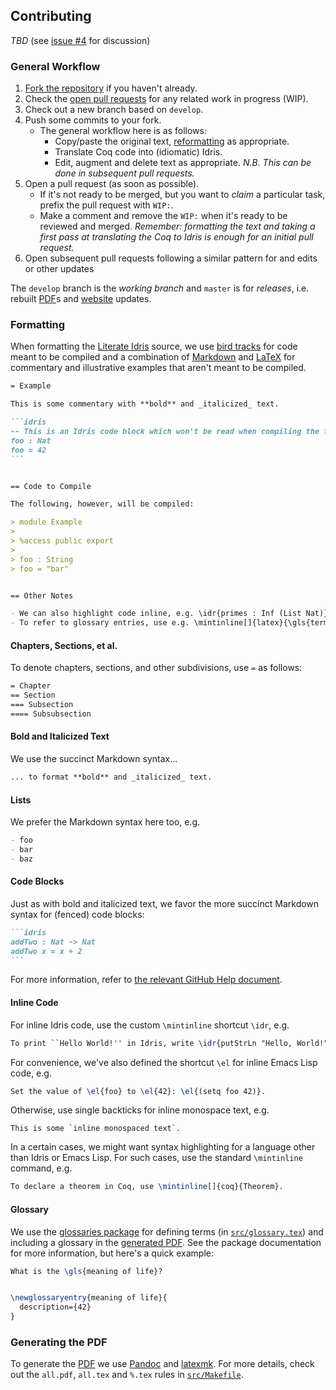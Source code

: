 ## Contributing

_TBD_ (see [issue #4] for discussion)

### General Workflow

1. [Fork the repository](https://github.com/idris-hackers/software-foundations/fork) if you haven't already.
1. Check the [open pull requests](https://github.com/idris-hackers/software-foundations/pulls) for any related work in progress (WIP).
1. Check out a new branch based on `develop`.
1. Push some commits to your fork.
   - The general workflow here is as follows:
     - Copy/paste the original text, [reformatting](#formatting) as
       appropriate.
     - Translate Coq code into (idiomatic) Idris.
     - Edit, augment and delete text as appropriate.
       _N.B. This can be done in subsequent pull requests._
1. Open a pull request (as soon as possible).
   - If it's not ready to be merged, but you want to _claim_ a particular task,
     prefix the pull request with `WIP:`.
   - Make a comment and remove the `WIP:` when it's ready to be reviewed and
     merged. _Remember: formatting the text and taking a first pass at
     translating the Coq to Idris is enough for an initial pull request._
1. Open subsequent pull requests following a similar pattern for and edits or
   other updates

The `develop` branch is the _working branch_ and `master` is for _releases_,
i.e. rebuilt [PDF]s and [website](https://idris-hackers.github.io/software-foundations) updates.


### Formatting

When formatting the [Literate Idris] source, we use [bird tracks] for code meant
to be compiled and a combination of [Markdown] and [LaTeX] for commentary and
illustrative examples that aren't meant to be compiled.

````markdown
= Example

This is some commentary with **bold** and _italicized_ text.

```idris
-- This is an Idris code block which won't be read when compiling the file.
foo : Nat
foo = 42
```


== Code to Compile

The following, however, will be compiled:

> module Example
>
> %access public export
>
> foo : String
> foo = "bar"


== Other Notes

- We can also highlight code inline, e.g. \idr{primes : Inf (List Nat)}.
- To refer to glossary entries, use e.g. \mintinline[]{latex}{\gls{term}}.
````

#### Chapters, Sections, et al.

To denote chapters, sections, and other subdivisions, use `=` as follows:

```markdown
= Chapter
== Section
=== Subsection
==== Subsubsection
```

#### Bold and Italicized Text

We use the succinct Markdown syntax...

```markdown
... to format **bold** and _italicized_ text.
```

#### Lists

We prefer the Markdown syntax here too, e.g.

```markdown
- foo
- bar
- baz
```

#### Code Blocks

Just as with bold and italicized text, we favor the more succinct Markdown
syntax for (fenced) code blocks:

````markdown
```idris
addTwo : Nat -> Nat
addTwo x = x + 2
```
````

For more information, refer to [the relevant GitHub Help document][gfm code blocks].

#### Inline Code

For inline Idris code, use the custom `\mintinline` shortcut `\idr`, e.g.

```tex
To print ``Hello World!'' in Idris, write \idr{putStrLn "Hello, World!"}.
```

For convenience, we've also defined the shortcut `\el` for inline Emacs Lisp
code, e.g.

```latex
Set the value of \el{foo} to \el{42}: \el{(setq foo 42)}.
```

Otherwise, use single backticks for inline monospace text, e.g.

```
This is some `inline monospaced text`.
```

In a certain cases, we might want syntax highlighting for a language other than
Idris or Emacs Lisp. For such cases, use the standard `\mintinline` command,
e.g.

```tex
To declare a theorem in Coq, use \mintinline[]{coq}{Theorem}.
```

#### Glossary

We use the [glossaries package] for defining terms
(in [`src/glossary.tex`][glossary.tex]) and including a glossary in
the [generated PDF][PDF]. See the package documentation for more information,
but here's a quick example:

```tex
What is the \gls{meaning of life}?


\newglossaryentry{meaning of life}{
  description={42}
}
```


### Generating the PDF

To generate the [PDF] we use [Pandoc] and [latexmk]. For more details, check out
the `all.pdf`, `all.tex` and `%.tex` rules in [`src/Makefile`].


<!-- Named Links -->

[issue #4]: https://github.com/idris-hackers/software-foundations/issues/4
[Literate Idris]: http://docs.idris-lang.org/en/latest/tutorial/miscellany.html#literate-programming
[bird tracks]: https://wiki.haskell.org/Literate_programming#Bird_Style
[Markdown]: https://daringfireball.net/projects/markdown/
[LaTeX]: http://www.latex-project.org
[gfm code blocks]: https://help.github.com/articles/creating-and-highlighting-code-blocks/
[glossaries package]: https://www.ctan.org/pkg/glossaries
[glossary.tex]: https://github.com/idris-hackers/software-foundations/blob/master/src/glossary.tex
[`src/Makefile`]: https://github.com/idris-hackers/software-foundations/blob/master/src/glossary.tex
[PDF]: https://idris-hackers.github.io/software-foundations/pdf/sf-idris-2018.pdf
[Pandoc]: http://pandoc.org
[latexmk]: https://www.ctan.org/pkg/latexmk/
